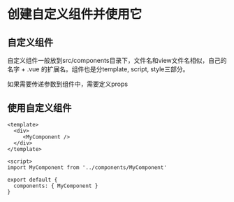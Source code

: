 # 创建自定义组件并使用它



## 自定义组件

自定义组件一般放到src/components目录下，文件名和view文件名相似，自己的名字 + .vue 的扩展名。组件也是分template, script, style三部分。

如果需要传递参数到组件中，需要定义props



## 使用自定义组件

```
<template>
  <div>
     <MyComponent />
  </div>
</template>

<script>
import MyComponent from '../components/MyComponent'

export default {
  components: { MyComponent }
}
```

